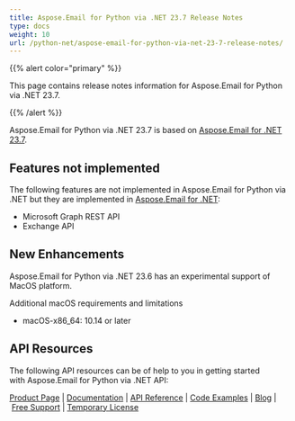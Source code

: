 ```yaml
---
title: Aspose.Email for Python via .NET 23.7 Release Notes
type: docs
weight: 10
url: /python-net/aspose-email-for-python-via-net-23-7-release-notes/
---
```


{{% alert color="primary" %}} 

This page contains release notes information for Aspose.Email for Python via .NET 23.7.

{{% /alert %}} 

Aspose.Email for Python via .NET 23.7 is based on [Aspose.Email for .NET 23.7](/email/net/aspose-email-for-net-23-7-release-notes/).

## **Features not implemented**
The following features are not implemented in Aspose.Email for Python via .NET but they are implemented in [Aspose.Email for .NET](https://products.aspose.com/email/net/):

- Microsoft Graph REST API
- Exchange API

## **New Enhancements**
Aspose.Email for Python via .NET 23.6 has an experimental support of MacOS platform.

Additional macOS requirements and limitations

* macOS-x86_64: 10.14 or later



## **API Resources**
The following API resources can be of help to you in getting started with Aspose.Email for Python via .NET API:



[Product Page](https://products.aspose.com/email/python-net) | [Documentation](/email/python-net/home/) | [API Reference](https://apireference.aspose.com/email/net) | [Code Examples](https://github.com/aspose-email/aspose.email-python-dotnet) | [Blog](https://blog.aspose.com/category/email/) | [Free Support](https://forum.aspose.com/c/email/12) | [Temporary License](https://purchase.aspose.com/temporary-license)


